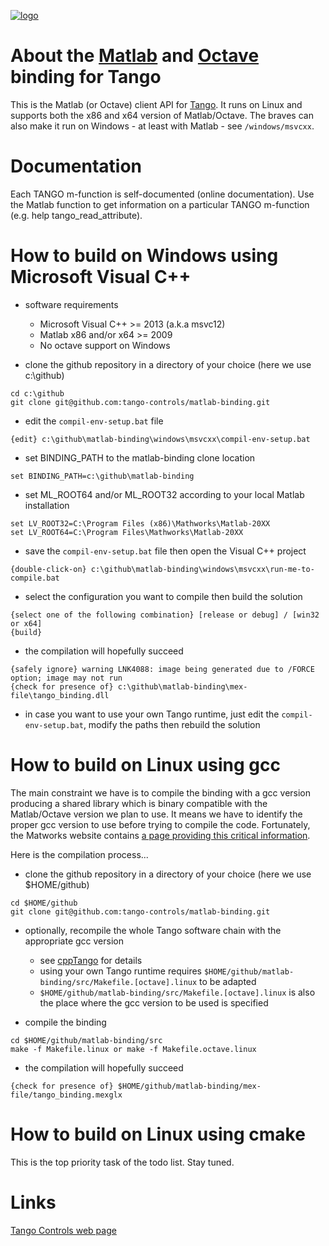 [![logo](http://www.tango-controls.org/static/tango/img/logo_tangocontrols.png)](http://www.tango-controls.org)

# About the [Matlab](http://www.mathworks.com) and [Octave](https://www.gnu.org/software/octave/) binding for Tango

This is the Matlab (or Octave) client API for [Tango](http://tango-controls.org). 
It runs on Linux and supports both the x86 and x64 version of Matlab/Octave.
The braves can also make it run on Windows - at least with Matlab - see `/windows/msvcxx`.

# Documentation

Each TANGO m-function is self-documented (online documentation). 
Use the Matlab <help> function to get information on a particular TANGO m-function (e.g. help tango_read_attribute). 

# How to build on Windows using Microsoft Visual C++ 
- software requirements 
  * Microsoft Visual C++ >= 2013 (a.k.a msvc12) 
  * Matlab x86 and/or x64 >= 2009
  * No octave support on Windows

- clone the github repository in a directory of your choice (here we use c:\github)
```
cd c:\github 
git clone git@github.com:tango-controls/matlab-binding.git
```

- edit the `compil-env-setup.bat` file
```
{edit} c:\github\matlab-binding\windows\msvcxx\compil-env-setup.bat
```

- set BINDING_PATH to the matlab-binding clone location  
```
set BINDING_PATH=c:\github\matlab-binding 
```

- set ML_ROOT64 and/or ML_ROOT32 according to your local Matlab installation
```
set LV_ROOT32=C:\Program Files (x86)\Mathworks\Matlab-20XX
set LV_ROOT64=C:\Program Files\Mathworks\Matlab-20XX
```

- save the `compil-env-setup.bat` file then open the Visual C++ project
```
{double-click-on} c:\github\matlab-binding\windows\msvcxx\run-me-to-compile.bat
```

- select the configuration you want to compile then build the solution
```
{select one of the following combination} [release or debug] / [win32 or x64]
{build}
```

- the compilation will hopefully succeed
```
{safely ignore} warning LNK4088: image being generated due to /FORCE option; image may not run
{check for presence of} c:\github\matlab-binding\mex-file\tango_binding.dll
```
- in case you want to use your own Tango runtime, just edit the `compil-env-setup.bat`, modify the paths then rebuild the solution

# How to build on Linux using gcc 
The main constraint we have is to compile the binding with a gcc version producing a shared library which is binary compatible with the Matlab/Octave version we plan to use. It means we have to identify the proper gcc version to use before trying to compile the code. Fortunately, the Matworks website contains [a page providing this critical information](https://fr.mathworks.com/support/sysreq/previous_releases.html). 

Here is the compilation process...
 
- clone the github repository in a directory of your choice (here we use $HOME/github)
```
cd $HOME/github
git clone git@github.com:tango-controls/matlab-binding.git
```

- optionally, recompile the whole Tango software chain with the appropriate gcc version
  * see [cppTango](https://github.com/tango-controls/cppTango) for details
  * using your own Tango runtime requires `$HOME/github/matlab-binding/src/Makefile.[octave].linux` to be adapted 
  * `$HOME/github/matlab-binding/src/Makefile.[octave].linux` is also the place where the gcc version to be used is specified
  
- compile the binding 
```
cd $HOME/github/matlab-binding/src
make -f Makefile.linux or make -f Makefile.octave.linux
```

- the compilation will hopefully succeed
```
{check for presence of} $HOME/github/matlab-binding/mex-file/tango_binding.mexglx
```

# How to build on Linux using cmake

This is the top priority task of the todo list. Stay tuned.

# Links

[Tango Controls web page](http://tango-controls.org)
